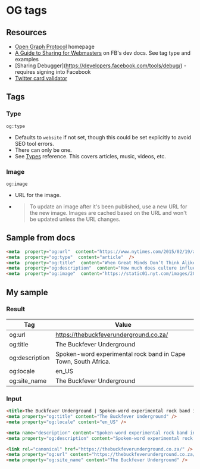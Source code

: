 # OG tags

## Resources

- [Open Graph Protocol](https://ogp.me/) homepage
- [A Guide to Sharing for Webmasters](https://developers.facebook.com/docs/sharing/webmasters) on FB's dev docs. See tag type and examples
- [Sharing Debugger](https://developers.facebook.com/tools/debug/( - requires signing into Facebook
- [Twitter card validator](https://cards-dev.twitter.com/validator)


## Tags

### Type

`og:type`

- Defaults to `website` if not set, though this could be set explicitly to avoid SEO tool errors.
- There can only be one.
- See [Types](https://ogp.me/#types) reference. This covers articles, music, videos, etc.

### Image


`og:image`

- URL for the image.
- > To update an image after it's been published, use a new URL for the new image. Images are cached based on the URL and won't be updated unless the URL changes.

## Sample from docs

```html
<meta  property="og:url"  content="https://www.nytimes.com/2015/02/19/arts/international/when-great-minds-dont-think-alike.html"  />
<meta  property="og:type"  content="article"  />
<meta  property="og:title"  content="When Great Minds Don’t Think Alike"  />
<meta  property="og:description"  content="How much does culture influence creative thinking?"  />
<meta  property="og:image"  content="https://static01.nyt.com/images/2015/02/19/arts/international/19iht-btnumbers19A/19iht-btnumbers19A-facebookJumbo-v2.jpg"  />
```

## My sample


### Result

| Tag            | Value                                                          |
| -------------- | -------------------------------------------------------------- |
| og:url         | https://thebuckfeverunderground.co.za/                         |
| og:title       | The Buckfever Underground                                      |
| og:description | Spoken-word experimental rock band in Cape Town, South Africa. |
| og:locale      | en_US                                                          |
| og:site_name   | The Buckfever Underground                                      |

### Input

```html
<title>The Buckfever Underground | Spoken-word experimental rock band in Cape Town, South Africa.</title>
<meta property="og:title" content="The Buckfever Underground" />
<meta property="og:locale" content="en_US" />

<meta name="description" content="Spoken-word experimental rock band in Cape Town, South Africa." />
<meta property="og:description" content="Spoken-word experimental rock band in Cape Town, South Africa." />

<link rel="canonical" href="https://thebuckfeverunderground.co.za/" />
<meta property="og:url" content="https://thebuckfeverunderground.co.za/" />
<meta property="og:site_name" content="The Buckfever Underground" />
```
